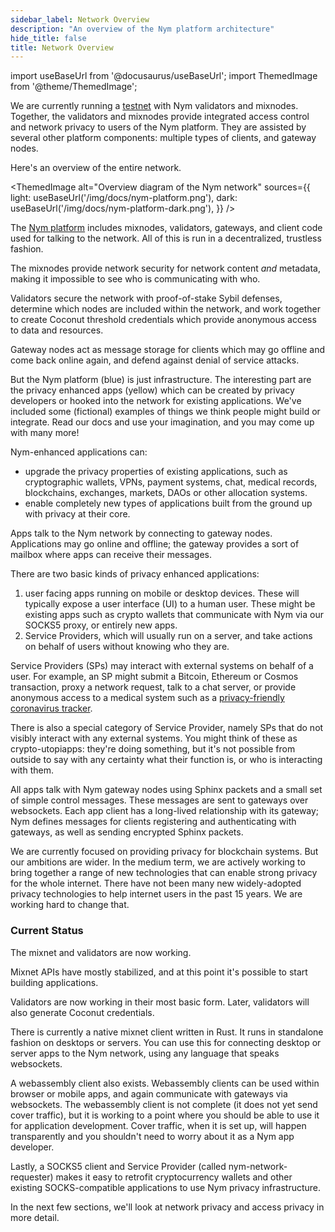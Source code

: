 ```yaml
---
sidebar_label: Network Overview
description: "An overview of the Nym platform architecture"
hide_title: false
title: Network Overview
---
```


import useBaseUrl from '@docusaurus/useBaseUrl';
import ThemedImage from '@theme/ThemedImage';

We are currently running a [testnet](https://sandbox-explorer.nymtech.net/) with Nym validators and mixnodes. Together, the validators and mixnodes provide integrated access control and network privacy to users of the Nym platform. They are assisted by several other platform components: multiple types of clients, and gateway nodes.

Here's an overview of the entire network.

<ThemedImage
  alt="Overview diagram of the Nym network"
  sources={{
    light: useBaseUrl('/img/docs/nym-platform.png'),
    dark: useBaseUrl('/img/docs/nym-platform-dark.png'),
  }}
/>

The [Nym platform](https://github.com/nymtech/nym) includes mixnodes, validators, gateways, and client code used for talking to the network. All of this is run in a decentralized, trustless fashion.

The mixnodes provide network security for network content _and_ metadata, making it impossible to see who is communicating with who.

Validators secure the network with proof-of-stake Sybil defenses, determine which nodes are included within the network, and work together to create Coconut threshold credentials which provide anonymous access to data and resources.

Gateway nodes act as message storage for clients which may go offline and come back online again, and defend against denial of service attacks.

But the Nym platform (blue) is just infrastructure. The interesting part are the privacy enhanced apps (yellow) which can be created by privacy developers or hooked into the network for existing applications. We've included some (fictional) examples of things we think people might build or integrate. Read our docs and use your imagination, and you may come up with many more!

Nym-enhanced applications can:

- upgrade the privacy properties of existing applications, such as cryptographic wallets, VPNs, payment systems, chat, medical records, blockchains, exchanges, markets, DAOs or other allocation systems.
- enable completely new types of applications built from the ground up with privacy at their core.

Apps talk to the Nym network by connecting to gateway nodes. Applications may go online and offline; the gateway provides a sort of mailbox where apps can receive their messages.

There are two basic kinds of privacy enhanced applications:

1. user facing apps running on mobile or desktop devices. These will typically expose a user interface (UI) to a human user. These might be existing apps such as crypto wallets that communicate with Nym via our SOCKS5 proxy, or entirely new apps.
2. Service Providers, which will usually run on a server, and take actions on behalf of users without knowing who they are.

Service Providers (SPs) may interact with external systems on behalf of a user. For example, an SP might submit a Bitcoin, Ethereum or Cosmos transaction, proxy a network request, talk to a chat server, or provide anonymous access to a medical system such as a [privacy-friendly coronavirus tracker](https://constructiveproof.com/posts/2020-04-24-coronavirus-tracking-app-privacy/).

There is also a special category of Service Provider, namely SPs that do not visibly interact with any external systems. You might think of these as crypto-utopiapps: they're doing something, but it's not possible from outside to say with any certainty what their function is, or who is interacting with them.

All apps talk with Nym gateway nodes using Sphinx packets and a small set of simple control messages. These messages are sent to gateways over websockets. Each app client has a long-lived relationship with its gateway; Nym defines messages for clients registering and authenticating with gateways, as well as sending encrypted Sphinx packets.

We are currently focused on providing privacy for blockchain systems. But our ambitions are wider. In the medium term, we are actively working to bring together a range of new technologies that can enable strong privacy for the whole internet. There have not been many new widely-adopted privacy technologies to help internet users in the past 15 years. We are working hard to change that.

### Current Status

The mixnet and validators are now working.

Mixnet APIs have mostly stabilized, and at this point it's possible to start building applications.

Validators are now working in their most basic form. Later, validators will also generate Coconut credentials.

There is currently a native mixnet client written in Rust. It runs in standalone fashion on desktops or servers. You can use this for connecting desktop or server apps to the Nym network, using any language that speaks websockets.

A webassembly client also exists. Webassembly clients can be used within browser or mobile apps, and again communicate with gateways via websockets. The webassembly client is not complete (it does not yet send cover traffic), but it is working to a point where you should be able to use it for application development. Cover traffic, when it is set up, will happen transparently and you shouldn't need to worry about it as a Nym app developer.

Lastly, a SOCKS5 client and Service Provider (called nym-network-requester) makes it easy to retrofit cryptocurrency wallets and other existing SOCKS-compatible applications to use Nym privacy infrastructure.

In the next few sections, we'll look at network privacy and access privacy in more detail.
